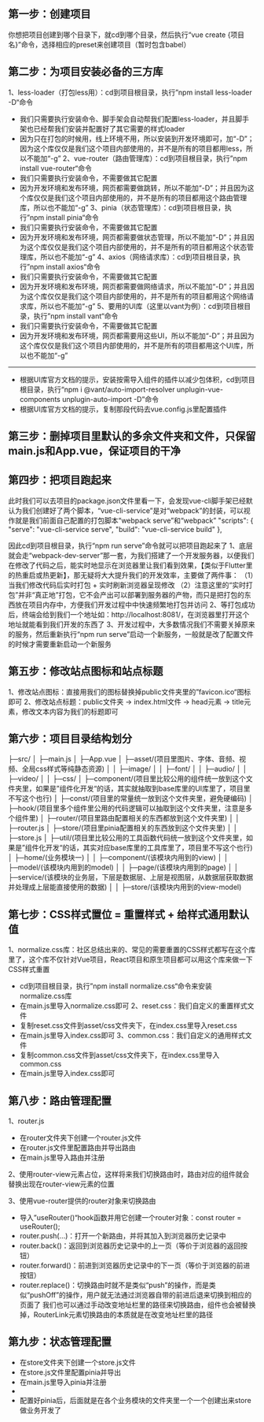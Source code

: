 ## 第一步：创建项目
你想把项目创建到哪个目录下，就cd到哪个目录，然后执行“vue create {项目名}”命令，选择相应的preset来创建项目（暂时包含babel）

## 第二步：为项目安装必备的三方库
1、less-loader（打包less用）：cd到项目根目录，执行”npm install less-loader -D“命令
  * 我们只需要执行安装命令、脚手架会自动帮我们配置less-loader，并且脚手架也已经帮我们安装并配置好了其它需要的样式loader
  * 因为只在打包的时候用，线上环境不用，所以安装到开发环境即可，加“-D”；因为这个库仅仅是我们这个项目内部使用的，并不是所有的项目都用less，所以不能加“-g”
2、vue-router（路由管理库）：cd到项目根目录，执行”npm install vue-router“命令
  * 我们只需要执行安装命令，不需要做其它配置
  * 因为开发环境和发布环境，网页都需要做跳转，所以不能加“-D”；并且因为这个库仅仅是我们这个项目内部使用的，并不是所有的项目都用这个路由管理库，所以也不能加“-g”
3、pinia（状态管理库）：cd到项目根目录，执行”npm install pinia“命令
  * 我们只需要执行安装命令，不需要做其它配置
  * 因为开发环境和发布环境，网页都需要做状态管理，所以不能加“-D”；并且因为这个库仅仅是我们这个项目内部使用的，并不是所有的项目都用这个状态管理库，所以也不能加“-g”
4、axios（网络请求库）：cd到项目根目录，执行”npm install axios“命令
  * 我们只需要执行安装命令，不需要做其它配置
  * 因为开发环境和发布环境，网页都需要做网络请求，所以不能加“-D”；并且因为这个库仅仅是我们这个项目内部使用的，并不是所有的项目都用这个网络请求库，所以也不能加“-g”
5、要用的UI库（这里以vant为例）：cd到项目根目录，执行”npm install vant“命令
  * 我们只需要执行安装命令，不需要做其它配置
  * 因为开发环境和发布环境，网页都需要用这些UI，所以不能加“-D”；并且因为这个库仅仅是我们这个项目内部使用的，并不是所有的项目都用这个UI库，所以也不能加“-g”
  -----------
  * 根据UI库官方文档的提示，安装按需导入组件的插件以减少包体积，cd到项目根目录，执行“npm i @vant/auto-import-resolver unplugin-vue-components unplugin-auto-import -D”命令
  * 根据UI库官方文档的提示，复制那段代码去vue.config.js里配置插件

## 第三步：删掉项目里默认的多余文件夹和文件，只保留main.js和App.vue，保证项目的干净

## 第四步：把项目跑起来
此时我们可以去项目的package.json文件里看一下，会发现vue-cli脚手架已经默认为我们创建好了两个脚本，“vue-cli-service”是对“webpack”的封装，可以视作就是我们前面自己配置的打包脚本“webpack serve”和“webpack”
"scripts": {
  "serve": "vue-cli-service serve",
  "build": "vue-cli-service build"
},

因此cd到项目根目录，执行“npm run serve”命令就可以把项目跑起来了
1、底层就会走“webpack-dev-server”那一套，为我们搭建了一个开发服务器，以便我们在修改了代码之后，能实时地显示在浏览器里让我们看到效果，【类似于Flutter里的热重启或热更新】，那无疑将大大提升我们的开发效率，主要做了两件事：
  （1）当我们修改代码后实时打包 + 实时刷新浏览器呈现修改
  （2）注意这里的“实时打包”并非“真正地”打包，它不会产出可以部署到服务器的产物，而只是把打包的东西放在项目内存中，方便我们开发过程中中快速频繁地打包并访问
2、等打包成功后，终端会给到我们一个地址如：http://localhost:8081/，在浏览器里打开这个地址就能看到我们开发的东西了
3、开发过程中，大多数情况我们不需要关掉原来的服务，然后重新执行“npm run serve”启动一个新服务，一般就是改了配置文件的时候才需要重新启动一个新服务

## 第五步：修改站点图标和站点标题
1、修改站点图标：直接用我们的图标替换掉public文件夹里的”favicon.ico“图标即可
2、修改站点标题：public文件夹 -> index.html文件 -> head元素 -> title元素，修改文本内容为我们的标题即可

## 第六步：项目目录结构划分
├─src/
│  ├─main.js
│  ├─App.vue
│  ├─asset/(项目里图片、字体、音频、视频、全局css样式等纯静态资源)
│  │  ├─image/
│  │  ├─font/
│  │  ├─audio/
│  │  ├─video/
│  │  ├─css/
│  ├─component/(项目里比较公用的组件统一放到这个文件夹里，如果是”组件化开发“的话，其实就抽取到base库里的UI库里了，项目里不写这个也行)
│  ├─const/(项目里的常量统一放到这个文件夹里，避免硬编码)
│  ├─hook/(项目里多个组件里公用的代码逻辑可以抽取到这个文件夹里，注意是多个组件里)
│  ├─router/(项目里路由配置相关的东西都放到这个文件夹里)
│  │  ├─router.js
│  ├─store/(项目里pinia配置相关的东西放到这个文件夹里)
│  │  ├─store.js
│  ├─util/(项目里比较公用的工具函数代码统一放到这个文件夹里，如果是”组件化开发“的话，其实对应base库里的工具库里了，项目里不写这个也行)
│  ├─home/(业务模块一)
│  │  ├─component/(该模块内用到的view)
│  │  ├─model/(该模块内用到的model)
│  │  ├─page/(该模块内用到的page)
│  │  ├─service/(该模块的业务层，下层是数据层、上层是视图层，从数据层获取数据并处理成上层能直接使用的数据)
│  │  ├─store/(该模块内用到的view-model)

## 第七步：CSS样式置位 = 重置样式 + 给样式通用默认值
1、normalize.css库：社区总结出来的、常见的需要重置的CSS样式都写在这个库里了，这个库不仅针对Vue项目，React项目和原生项目都可以用这个库来做一下CSS样式重置
  * cd到项目根目录，执行”npm install normalize.css“命令来安装normalize.css库
  * 在main.js里导入normalize.css即可
2、reset.css：我们自定义的重置样式文件
  * 复制reset.css文件到asset/css文件夹下，在index.css里导入reset.css
  * 在main.js里导入index.css即可
3、common.css：我们自定义的通用样式文件
  * 复制common.css文件到asset/css文件夹下，在index.css里导入common.css
  * 在main.js里导入index.css即可

## 第八步：路由管理配置
1、router.js
* 在router文件夹下创建一个router.js文件
* 在router.js文件里配置路由并导出路由
* 在main.js里导入路由并注册

2、使用router-view元素占位，这样将来我们切换路由时，路由对应的组件就会替换出现在router-view元素的位置

3、使用vue-router提供的router对象来切换路由
  * 导入”useRouter()“hook函数并用它创建一个router对象：const router = useRouter();
  * router.push(...)：打开一个新路由，并将其加入到浏览器历史记录中
  * router.back()：返回到浏览器历史记录中的上一页（等价于浏览器的返回按钮）
  * router.forward()：前进到浏览器历史记录中的下一页（等价于浏览器的前进按钮）
  * router.replace()：切换路由时就不是类似“push”的操作，而是类似“pushOff”的操作，用户就无法通过浏览器自带的前进后退来切换到相应的页面了
我们也可以通过手动改变地址栏里的路径来切换路由，组件也会被替换掉，RouterLink元素切换路由的本质就是在改变地址栏里的路径

## 第九步：状态管理配置
* 在store文件夹下创建一个store.js文件
* 在store.js文件里配置pinia并导出
* 在main.js里导入pinia并注册
* 
* 配置好pinia后，后面就是在各个业务模块的文件夹里一个一个创建出来store做业务开发了